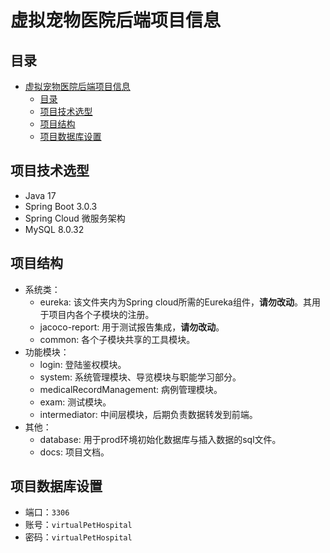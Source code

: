 <!--
 * @Author: pikapikapikaori pikapikapi_kaori@icloud.com
 * @Date: 2023-03-17 02:07:30
 * @LastEditors: pikapikapikaori pikapikapi_kaori@icloud.com
 * @LastEditTime: 2023-04-23 15:03:57
 * @FilePath: /virtualPetHospital-backend/docs/ProjectInfo.md
 * @Description: 这是默认设置,请设置`customMade`, 打开koroFileHeader查看配置 进行设置: https://github.com/OBKoro1/koro1FileHeader/wiki/%E9%85%8D%E7%BD%AE
-->
# 虚拟宠物医院后端项目信息

## 目录

- [虚拟宠物医院后端项目信息](#虚拟宠物医院后端项目信息)
  - [目录](#目录)
  - [项目技术选型](#项目技术选型)
  - [项目结构](#项目结构)
  - [项目数据库设置](#项目数据库设置)

## 项目技术选型

- Java 17
- Spring Boot 3.0.3
- Spring Cloud 微服务架构
- MySQL 8.0.32

## 项目结构

- 系统类：
  - eureka: 该文件夹内为Spring cloud所需的Eureka组件，**请勿改动**。其用于项目内各个子模块的注册。
  - jacoco-report: 用于测试报告集成，**请勿改动**。
  - common: 各个子模块共享的工具模块。
- 功能模块：
  - login: 登陆鉴权模块。
  - system: 系统管理模块、导览模块与职能学习部分。
  - medicalRecordManagement: 病例管理模块。
  - exam: 测试模块。
  - intermediator: 中间层模块，后期负责数据转发到前端。
- 其他：
  - database: 用于prod环境初始化数据库与插入数据的sql文件。
  - docs: 项目文档。

## 项目数据库设置

- 端口：`3306`
- 账号：`virtualPetHospital`
- 密码：`virtualPetHospital`
